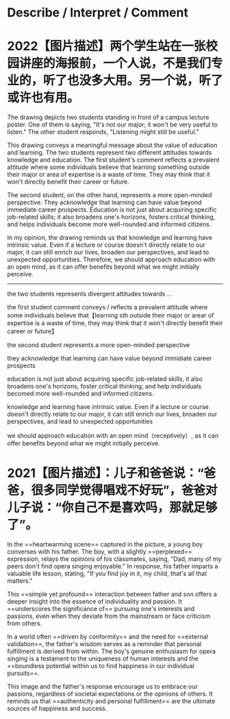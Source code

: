 # Describe / Interpret / Comment
# 2022【图片描述】两个学生站在一张校园讲座的海报前，一个人说，不是我们专业的，听了也没多大用。另一个说，听了或许也有用。

The drawing depicts two students standing in front of a campus lecture poster. One of them is saying, "It's not our major; it won't be very useful to listen." The other student responds, "Listening might still be useful."

This drawing conveys a meaningful message about the value of education and learning. The two students represent two different attitudes towards knowledge and education. The first student's comment reflects a prevalent attitude where some individuals believe that learning something outside their major or area of expertise is a waste of time. They may think that it won't directly benefit their career or future.

The second student, on the other hand, represents a more open-minded perspective. They acknowledge that learning can have value beyond immediate career prospects. Education is not just about acquiring specific job-related skills; it also broadens one's horizons, fosters critical thinking, and helps individuals become more well-rounded and informed citizens.

In my opinion, the drawing reminds us that knowledge and learning have intrinsic value. Even if a lecture or course doesn't directly relate to our major, it can still enrich our lives, broaden our perspectives, and lead to unexpected opportunities. Therefore, we should approach education with an open mind, as it can offer benefits beyond what we might initially perceive.

---

the two students represents divergent attitudes towards ...

the first student comment conveys / reflects a prevalent attitude where some individuals believe that【learning sth outside their major or arear of expertise is a waste of time, they may think that it won't directly benefit their career or future】

the second student represents a more open-minded perspective 

they acknowledge that learning can have value beyond immidiate career prospects

education is not just about acquiring specific job-related skills, it also broadens one's horizons, foster critical thinking, and help individuals becomed more well-rounded and informed citizens.

knowledge and learning have intrinsic value. Even if a lecture or course doesn't directly relate to our major, it can still enrich our lives, broaden our perspectives, and lead to unexpected opportunities

we should approach education with an open mind（receptively）, as it can offer benefits beyond what we might initially perceive.

# 2021【图片描述】：儿子和爸爸说：“爸爸，很多同学觉得唱戏不好玩”，爸爸对儿子说：“你自己不是喜欢吗，那就足够了”。

In the ==heartwarming scene== captured in the picture, a young boy converses with his father. The boy, with a slightly ==perplexed== expression, relays the opinions of his classmates, saying, "Dad, many of my peers don't find opera singing enjoyable." In response, his father imparts a valuable life lesson, stating, "If you find joy in it, my child, that's all that matters."

This ==simple yet profound== interaction between father and son offers a deeper insight into the essence of individuality and passion. It ==underscores the significance of== pursuing one's interests and passions, even when they deviate from the mainstream or face criticism from others.

In a world often ==driven by conformity== and the need for ==external validation==, the father's wisdom serves as a reminder that personal fulfillment is derived from within. The boy's genuine enthusiasm for opera singing is a testament to the uniqueness of human interests and the ==boundless potential within us to find happiness in our individual pursuits==.

This image and the father's response encourage us to embrace our passions, regardless of societal expectations or the opinions of others. It reminds us that ==authenticity and personal fulfillment== are the ultimate sources of happiness and success.